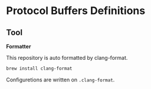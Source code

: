 # Protocol Buffers Definitions 

## Tool

**Formatter**

This repository is auto formatted by clang-format.

```bash
brew install clang-format
```

Configuretions are written on `.clang-format`. 